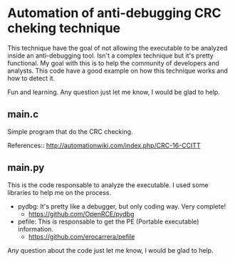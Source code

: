# Automation of anti-debugging CRC cheking technique

This technique have the goal of not allowing the executable to be analyzed inside an anti-debugging tool. 
Isn't a complex technique but it's pretty functional. My goal with this is to help the community of developers and analysts. 
This code have a good example on how this technique works and how to detect it.

Fun and learning. Any question just let me know, I would be glad to help.

## main.c

  Simple program that do the CRC checking.

  References::
  http://automationwiki.com/index.php/CRC-16-CCITT

## main.py

  This is the code responsable to analyze the executable. I used some libraries to help me on the process.
  
  * pydbg: It's pretty like a debugger, but only coding way. Very complete!
    * https://github.com/OpenRCE/pydbg
  * pefile: This is responsable to get the PE (Portable executable) information.
    * https://github.com/erocarrera/pefile
    
  Any question about the code just let me know, I would be glad to help.